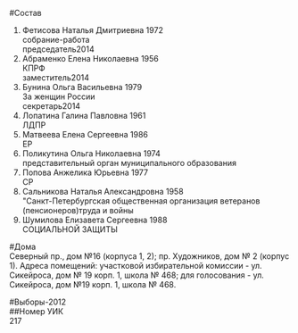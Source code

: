 #Состав  
1. Фетисова Наталья Дмитриевна 1972  
    собрание-работа  
    председатель2014  
2. Абраменко Елена Николаевна 1956  
    КПРФ  
    заместитель2014  
3. Бунина Ольга Васильевна 1979  
    За женщин России  
    секретарь2014  
4. Лопатина Галина Павловна 1961  
    ЛДПР  
5. Матвеева Елена Сергеевна 1986  
    ЕР  
6. Поликутина Ольга Николаевна 1974  
    представительный орган муниципального образования  
7. Попова Анжелика Юрьевна 1977  
    СР  
8. Сальникова Наталья Александровна 1958  
    "Санкт-Петербургская общественная организация ветеранов (пенсионеров)труда и войны  
9. Шумилова Елизавета Сергеевна 1988  
    СОЦИАЛЬНОЙ ЗАЩИТЫ  
  
#Дома  
Северный пр., дом №16 (корпуса 1, 2); пр. Художников, дом № 2 (корпус 1). Адреса помещений: участковой избирательной комиссии - ул. Сикейроса, дом № 19 корп. 1, школа № 468; для голосования - ул. Сикейроса, дом №19 корп. 1, школа № 468.  
  
#Выборы-2012  
##Номер УИК  
217  
